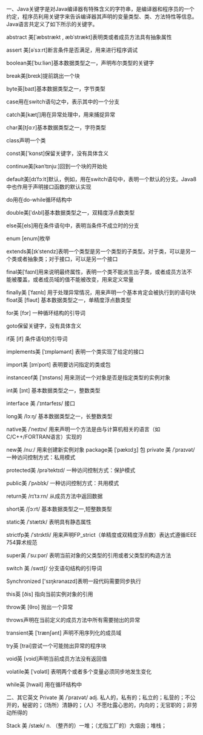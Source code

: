 一、Java关键字是对Java编译器有特殊含义的字符串，是编译器和程序员的一个约定，程序员利用关键字来告诉编译器其声明的变量类型、类、方法特性等信息。Java语言共定义了如下所示的关键字。

abstract 美[ˈæbstrækt , æbˈstrækt]表明类或者成员方法具有抽象属性

assert  美[əˈsɜːrt]断言条件是否满足，用来进行程序调试

boolean美[ˈbuːliən]基本数据类型之一，声明布尔类型的关键字

break美[breɪk]提前跳出一个块

byte英[baɪt]基本数据类型之一，字节类型

case用在switch语句之中，表示其中的一个分支

catch美[kætʃ]用在异常处理中，用来捕捉异常

char美[tʃɑːr]基本数据类型之一，字符类型

class声明一个类

const美['kɑnst]保留关键字，没有具体含义

continue美[kənˈtɪnjuː]回到一个块的开始处

default美[dɪˈfɔːlt]默认，例如，用在switch语句中，表明一个默认的分支。Java8 中也作用于声明接口函数的默认实现

do用在do-while循环结构中

double美[ˈdʌbl]基本数据类型之一，双精度浮点数类型

else英[els]用在条件语句中，表明当条件不成立时的分支

enum [enum]枚举

extends美[ɪkˈstendz]表明一个类型是另一个类型的子类型。对于类，可以是另一个类或者抽象类；对于接口，可以是另一个接口

final美[ˈfaɪnl]用来说明最终属性，表明一个类不能派生出子类，或者成员方法不能被覆盖，或者成员域的值不能被改变，用来定义常量

finally美 [ˈfaɪnlɪ] 用于处理异常情况，用来声明一个基本肯定会被执行到的语句块
float英 [fləut] 基本数据类型之一，单精度浮点数类型

for美 [fɔr] 一种循环结构的引导词

goto保留关键字，没有具体含义

if英 [if] 条件语句的引导词

implements美 [ˈɪmpləmənt] 表明一个类实现了给定的接口

import美 [ɪmˈport] 表明要访问指定的类或包

instanceof美 [ˈɪnstəns] 用来测试一个对象是否是指定类型的实例对象

int美 [ɪnt] 基本数据类型之一，整数类型

interface   美 /ˈɪntərfeɪs/  接口

long美 /lɔːŋ/  基本数据类型之一，长整数类型

native美 /ˈneɪtɪv/ 用来声明一个方法是由与计算机相关的语言（如C/C++/FORTRAN语言）实现的

new美 /nuː/  用来创建新实例对象
package美 [ˈpækɪdʒ] 包
private  美 /ˈpraɪvət/  一种访问控制方式：私用模式

protected美 /prəˈtektɪd/ 一种访问控制方式：保护模式

public美 /ˈpʌblɪk/ 一种访问控制方式：共用模式

return美 /rɪˈtɜːrn/  从成员方法中返回数据

short美 /ʃɔːrt/ 基本数据类型之一,短整数类型

static美 /ˈstætɪk/ 表明具有静态属性

strictfp美 /ˈstrɪktli/  用来声明FP_strict（单精度或双精度浮点数）表达式遵循IEEE 754算术规范

super美 /ˈsuːpər/  表明当前对象的父类型的引用或者父类型的构造方法

switch 美 /swɪtʃ/  分支语句结构的引导词

Synchronized  ['sɪŋkrənaɪzd]表明一段代码需要同步执行

this英 [ðis] 指向当前实例对象的引用

throw美 [θro] 抛出一个异常

throws声明在当前定义的成员方法中所有需要抛出的异常

transient美 [ˈtrænʃənt] 声明不用序列化的成员域

try英 [trai]尝试一个可能抛出异常的程序块

void英 [vɔid]声明当前成员方法没有返回值

volatile美 [ˈvɑlətl]  表明两个或者多个变量必须同步地发生变化

while英 [hwail] 用在循环结构中

二、其它英文
Private 美 /ˈpraɪvət/  adj. 私人的，私有的；私立的；私营的；不公开的，秘密的；（场所）清静的；（人）不愿吐露心思的，内向的；无官职的；非劳动所得的

Stack   美 /stæk/  n. （整齐的）一堆；（尤指工厂的）大烟囱；堆栈；
